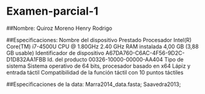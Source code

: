 # Examen-parcial-1
##Nombre: Quiroz Moreno Henry Rodrigo

##Especificaciones: Nombre del dispositivo	Prestado
Procesador	Intel(R) Core(TM) i7-4500U CPU @ 1.80GHz   2.40 GHz
RAM instalada	4,00 GB (3,88 GB usable)
Identificador de dispositivo	A67DA760-C6AC-4F56-9D2C-D1D832AA1FBB
Id. del producto	00326-10000-00000-AA404
Tipo de sistema	Sistema operativo de 64 bits, procesador basado en x64
Lápiz y entrada táctil	Compatibilidad de la función táctil con 10 puntos táctiles

##Especificaciones de la data: Marra2014_data.fasta; Saavedra2013; 

